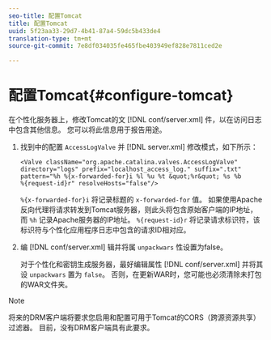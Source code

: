 ```yaml
---
seo-title: 配置Tomcat
title: 配置Tomcat
uuid: 5f23aa33-29d7-4b41-87a4-59dc5b433de4
translation-type: tm+mt
source-git-commit: 7e8df034035fe465fbe403949ef828e7811ced2e

---
```



# 配置Tomcat{#configure-tomcat}

在个性化服务器上，修改Tomcat的文 [!DNL conf/server.xml] 件，以在访问日志中包含其他信息。 您可以将此信息用于报告用途。

1. 找到中的配置 `AccessLogValve` 并 [!DNL server.xml] 修改模式，如下所示：

   ```
   <Valve className="org.apache.catalina.valves.AccessLogValve" 
   directory="logs" prefix="localhost_access_log." suffix=".txt" 
   pattern="%h %{x-forwarded-for}i %l %u %t &quot;%r&quot; %s %b 
   %{request-id}r" resolveHosts="false"/>
   ```

   `%{x-forwarded-for}i` 将记录标题的 `x-forwarded-for` 值。 如果使用Apache反向代理将请求转发到Tomcat服务器，则此头将包含原始客户端的IP地址，而 `%h` 记录Apache服务器的IP地址。 `%{request-id}r` 将记录请求标识符，该标识符与个性化应用程序日志中包含的请求ID相对应。

1. 编 [!DNL conf/server.xml] 辑并将属 `unpackwars` 性设置为false。

   对于个性化和密钥生成服务器，最好编辑属性 [!DNL conf/server.xml] 并将其设 `unpackwars` 置为 `false`。 否则，在更新WAR时，您可能也必须清除未打包的WAR文件夹。

>[!NOTE]
>
>将来的DRM客户端将要求您启用和配置可用于Tomcat的CORS（跨源资源共享）过滤器。 目前，没有DRM客户端具有此要求。

